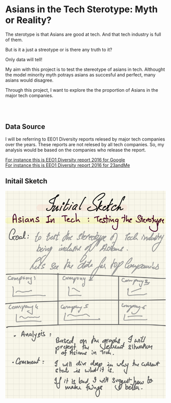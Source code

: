 <p></p>
<h1>Asians in the Tech Sterotype: Myth or Reality?</h1>
<p>The sterotype is that Asians are good at tech. And that tech industry is full of them. </p>
<p>But is it a just a streotype or is there any truth to it?</p>
<p>Only data will tell!</p>
<p>My aim with this project is to test the stereotype of asians in tech. Althought the model minority myth potrays asians as succesful and perfect, many asians would disagree.</p>
<p>Through this project, I want to explore the the proportion of Asians in the major tech companies. </p>
<br>
<br>
<h2>Data Source</h2>
<p>I will be referring to EEO1 Diversity reports relesed by major tech companies over the years. These reports are not relesed by all tech companies. So, my analysis would be based on the companies who release the report.</p>
<a href="https://www.documentcloud.org/documents/4107286-23andMe-2016.html">For instance this is EEO1 Diversity report 2016 for Google</a>
<br>
<a href="https://www.documentcloud.org/documents/4107286-23andMe-2016.html">For instance this is EEO1 Diversity report 2016 for 23andMe</a>
<br>
<h2>Initail Sketch</h2>
<img src="InitialSketch.jpg" >

